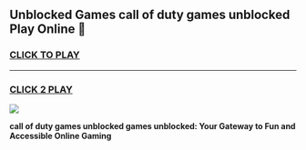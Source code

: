 
## Unblocked Games call of duty games unblocked Play Online 👋
<h3>
<a href="https://news.freeplayer.one?title=call_of_duty_games_unblocked&ref=17F">CLICK TO PLAY</a></h3>
<hr>

<h3>
<a href="https://news.freeplayer.one?title=call_of_duty_games_unblocked&ref=17F">CLICK 2 PLAY</a>
  
</h3>

<a href="https://news.freeplayer.one?title=call_of_duty_games_unblocked&ref=17F/"><img src="https://clearcache.store/games.png"></a>


**call of duty games unblocked games unblocked: Your Gateway to Fun and Accessible Online Gaming**

